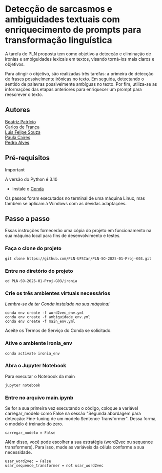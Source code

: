 # Detecção de sarcasmos e ambiguidades textuais com enriquecimento de prompts para transformação linguística

A tarefa de PLN proposta tem como objetivo a detecção e eliminação de ironias e ambiguidades lexicais em textos, visando torná-los mais claros e objetivos.

Para atingir o objetivo, são realizadas três tarefas: a primeira de detecção de frases possivelmente irônicas no texto. Em seguida, detectando o sentido de palavras possivelmente ambíguas no texto. Por fim, utiliza-se as informações das etapas anteriores para enriquecer um prompt para reescrever o texto.

## Autores
[Beatriz Patrício](https://github.com/BeatrizPat)  
[Carlos de França](https://github.com/carlos-hfm)  
[Luis Felipe Souza](https://github.com/LuisFSouza)  
[Paula Caires](https://github.com/paulacaires)  
[Pedro Alves](https://github.com/pedrohaas)

## Pré-requisitos

> [!IMPORTANT]
> A versão do Python é 3.10

- Instale o [Conda](https://anaconda.org/anaconda/conda)
  
Os passos foram executados no terminal de uma máquina Linux, mas também se aplicam à Windows com as devidas adaptações.

## Passo a passo

Essas instruções fornecerão uma cópia do projeto em funcionamento na sua máquina local para fins de desenvolvimento e testes.

### Faça o clone do projeto
```
git clone https://github.com/PLN-UFSCar/PLN-SO-2025-01-Proj-G03.git
```

### Entre no diretório do projeto
```
cd PLN-SO-2025-01-Proj-G03/ironia
```

### Crie os três ambientes virtuais necessários
_Lembre-se de ter Conda instalado na sua máquina!_
```
conda env create -f word2vec_env.yml
conda env create -f ambiguidade_env.yml
conda env create -f main_env.yml
```
Aceite os Termos de Serviço do Conda se solicitado.

### Ative o ambiente ironia_env
```
conda activate ironia_env
```

### Abra o Jupyter Notebook
Para executar o Notebook da main
```
jupyter notebook
```

### Entre no arquivo main.ipynb
Se for a sua primeira vez executando o código, coloque a variável carregar_modelo como False na sessão "Segunda abordagem para detecção: Fine-tuning de um modelo Sentence Transformer". Dessa forma, o modelo é treinado do zero.

```
carregar_modelo = False
```

Além disso, você pode escolher a sua estratégia (word2vec ou sequence transformers). Para isso, mude as variáveis da célula conforme a sua necessidade.
```
usar_word2vec = False
usar_sequence_transformer = not usar_word2vec
```
